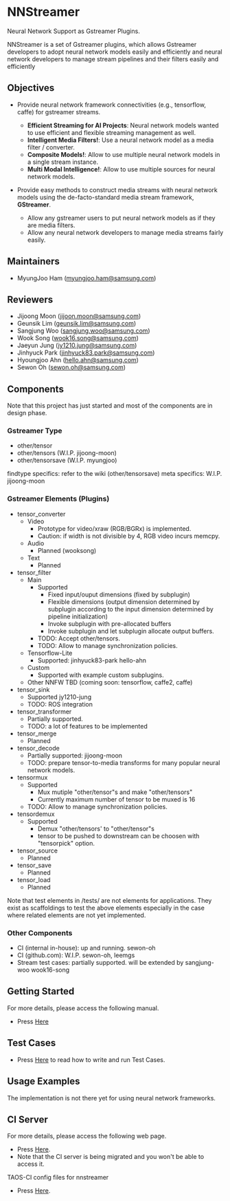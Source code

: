 # NNStreamer

Neural Network Support as Gstreamer Plugins.

NNStreamer is a set of Gstreamer plugins, which allows
Gstreamer developers to adopt neural network models easily and efficiently and
neural network developers to manage stream pipelines and their filters easily and efficiently

## Objectives

- Provide neural network framework connectivities (e.g., tensorflow, caffe) for gstreamer streams.
  - **Efficient Streaming for AI Projects**: Neural network models wanted to use efficient and flexible streaming management as well. 
  - **Intelligent Media Filters!**: Use a neural network model as a media filter / converter.
  - **Composite Models!**: Allow to use multiple neural network models in a single stream instance.
  - **Multi Modal Intelligence!**: Allow to use multiple sources for neural network models.

- Provide easy methods to construct media streams with neural network models using the de-facto-standard media stream framework, **GStreamer**.
  - Allow any gstreamer users to put neural network models as if they are media filters.
  - Allow any neural network developers to manage media streams fairly easily.

## Maintainers
* MyungJoo Ham (myungjoo.ham@samsung.com)

## Reviewers
* Jijoong Moon (jijoon.moon@samsung.com)
* Geunsik Lim (geunsik.lim@samsung.com)
* Sangjung Woo (sangjung.woo@samsung.com)
* Wook Song (wook16.song@samsung.com)
* Jaeyun Jung (jy1210.jung@samsung.com)
* Jinhyuck Park (jinhyuck83.park@samsung.com)
* Hyoungjoo Ahn (hello.ahn@samsung.com)
* Sewon Oh (sewon.oh@samsung.com)

## Components

Note that this project has just started and most of the components are in design phase.

### Gstreamer Type

- other/tensor
- other/tensors (W.I.P. jijoong-moon)
- other/tensorsave (W.I.P. myungjoo)

findtype specifics: refer to the wiki (other/tensorsave)
meta specifics: W.I.P. jijoong-moon

### Gstreamer Elements (Plugins)

- tensor\_converter
  - Video
    - Prototype for video/xraw (RGB/BGRx) is implemented.
    - Caution: if width is not divisible by 4, RGB video incurs memcpy.
  - Audio
    - Planned (wooksong)
  - Text
    - Planned
- tensor\_filter
  - Main
    - Supported
      - Fixed input/ouput dimensions (fixed by subplugin)
      - Flexible dimensions (output dimension determined by subplugin according to the input dimension determined by pipeline initialization)
      - Invoke subplugin with pre-allocated buffers
      - Invoke subplugin and let subplugin allocate output buffers.
    - TODO: Accept other/tensors.
    - TODO: Allow to manage synchronization policies.
  - Tensorflow-Lite
    - Supported: jinhyuck83-park hello-ahn
  - Custom
    - Supported with example custom subplugins.
  - Other NNFW TBD (coming soon: tensorflow, caffe2, caffe)
- tensor\_sink
  - Supported jy1210-jung
  - TODO: ROS integration
- tensor\_transformer
  - Partially supported.
  - TODO: a lot of features to be implemented
- tensor\_merge
  - Planned
- tensor\_decode
  - Partially supported: jijoong-moon
  - TODO: prepare tensor-to-media transforms for many popular neural network models.
- tensormux
  - Supported
    - Mux mutiple "other/tensor"s and make "other/tensors"
    - Currently maximum number of tensor to be muxed is 16
  - TODO: Allow to manage synchronization policies.
- tensordemux
  - Supported
    - Demux "other/tensors' to "other/tensor"s
    - tensor to be pushed to downstream can be choosen with "tensorpick" option.
- tensor\_source
  - Planned
- tensor\_save
  - Planned
- tensor\_load
  - Planned

Note that test elements in /tests/ are not elements for applications. They exist as scaffoldings to test the above elements especially in the case where related elements are not yet implemented.

### Other Components
- CI (internal in-house): up and running. sewon-oh
- CI (github.com): W.I.P. sewon-oh, leemgs
- Stream test cases: partially supported. will be extended by sangjung-woo wook16-song

## Getting Started
For more details, please access the following manual.
* Press [Here](Documentation/getting-started.md)

## Test Cases
* Press [Here](Documentation/how-to-use-testcases.md) to read how to write and run Test Cases.

## Usage Examples

The implementation is not there yet for using neural network frameworks.

## CI Server
For more details, please access the following web page.
* Press [Here](http://aaci.mooo.com/nnstreamer/ci/standalone/).
* Note that the CI server is being migrated and you won't be able to access it.

TAOS-CI config files for nnstreamer
* Press [Here](Documentation/ci-config).
